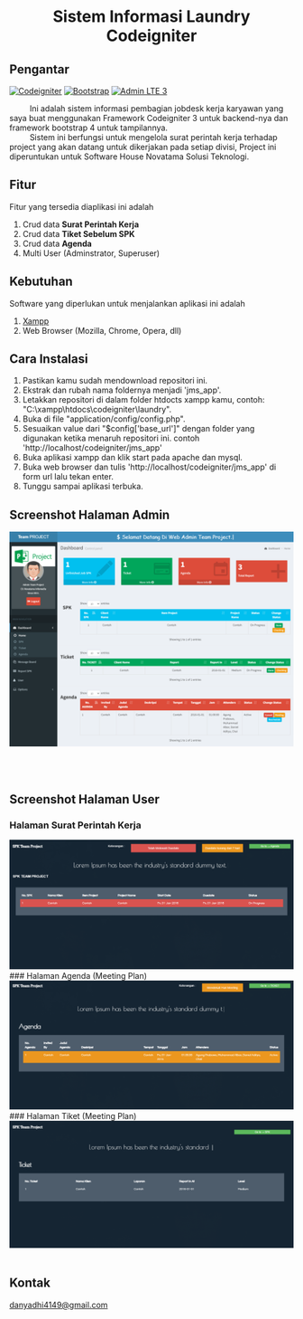 <h1 align="center"> Sistem Informasi Laundry Codeigniter</h1>

## Pengantar

[![Codeigniter](https://img.shields.io/badge/Codeigniter-3.0-red.svg)](https://www.codeigniter.com/)
[![Bootstrap](https://img.shields.io/badge/Bootstrap-4.0-green.svg)](https://getbootstrap.com/docs/4.0/getting-started/introduction/)
[![Admin LTE 3](https://img.shields.io/badge/AdminLTE-3-blue)](https://adminlte.io/themes/v3/)

&emsp; &emsp; Ini adalah sistem informasi pembagian jobdesk kerja karyawan yang saya buat menggunakan Framework Codeigniter 3 untuk backend-nya dan framework bootstrap 4 untuk tampilannya. <br />
&emsp; &emsp; Sistem ini berfungsi untuk mengelola surat perintah kerja terhadap project yang akan datang untuk dikerjakan pada setiap divisi, Project ini diperuntukan untuk Software House Novatama Solusi Teknologi.<br />
	
	
## Fitur
Fitur yang tersedia diaplikasi ini adalah
1. Crud data <b>Surat Perintah Kerja</b>
2. Crud data <b>Tiket Sebelum SPK</b>
3. Crud data <b>Agenda</b>
4. Multi User (Adminstrator, Superuser)

## Kebutuhan
Software yang diperlukan untuk menjalankan aplikasi ini adalah
1. [Xampp](https://www.apachefriends.org/)
2. Web Browser (Mozilla, Chrome, Opera, dll)

## Cara Instalasi
1. Pastikan kamu sudah mendownload repositori ini.
2. Ekstrak dan rubah nama foldernya menjadi 'jms_app'.
3. Letakkan repositori di dalam folder htdocts xampp kamu, contoh: "C:\xampp\htdocs\codeigniter\laundry".
4. Buka di file "application/config/config.php".
5. Sesuaikan value dari "$config['base_url']" dengan folder yang digunakan ketika menaruh repositori ini. contoh 'http://localhost/codeigniter/jms_app'
6. Buka aplikasi xampp dan klik start pada apache dan mysql.
7. Buka web browser dan tulis 'http://localhost/codeigniter/jms_app' di form url lalu tekan enter.
8. Tunggu sampai aplikasi terbuka.


## Screenshot Halaman Admin
<p align='Left' valign='top'>
  <span>
	<img src='https://github.com/bangprabs/CI_ProjectJMS/blob/master/img_starter_jmsproject/dashboard.png' />
  </span>
</p>

<br />
<br />

## Screenshot Halaman User
### Halaman Surat Perintah Kerja 
<img src='https://github.com/bangprabs/CI_ProjectJMS/blob/master/img_starter_jmsproject/user%20area.png'/>
### Halaman Agenda (Meeting Plan)
<img src='https://github.com/bangprabs/CI_ProjectJMS/blob/master/img_starter_jmsproject/agenda.png'/>
### Halaman Tiket (Meeting Plan)
<img src='https://github.com/bangprabs/CI_ProjectJMS/blob/master/img_starter_jmsproject/Tiket.png'/>
<br />
<br />

## Kontak
danyadhi4149@gmail.com
